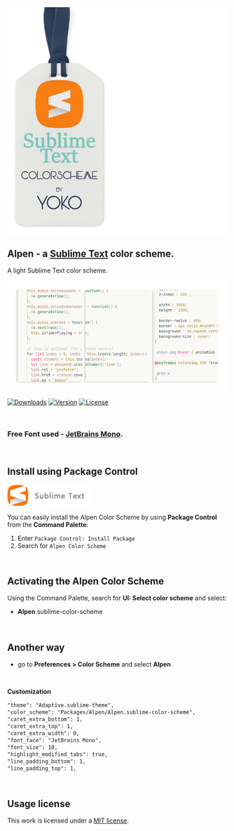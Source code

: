 
<img src="docs/brand-new.png" >

## Alpen - a [Sublime Text](https://www.sublimetext.com) color scheme.

A light Sublime Text color scheme.

<img src="docs/view-new.png" >

[![Downloads](https://img.shields.io/packagecontrol/dt/Alpen%2520Color%2520Scheme?logo=Sublime%20Text&style=for-the-badge)](https://packagecontrol.io/packages/Alpen%20Color%20Scheme)
[![Version](https://img.shields.io/github/v/release/luxelego/alpen_color_scheme?logo=Sublime%20Text&style=for-the-badge)](https://packagecontrol.io/packages/Alpen%20Color%20Scheme)
[![License](https://img.shields.io/github/license/luxelego/alpen_color_scheme?logo=Sublime%20Text&style=for-the-badge)](https://github.com/luxelego/alpen_color_scheme/blob/main/LICENSE)

<img src="docs/spacer.png" width="1" height="1">

### Free Font used - [JetBrains Mono](https://www.jetbrains.com/lp/mono/).

<img src="docs/spacer.png" width="1" height="1">

## Install using Package Control

[<img src="docs/install-new.png" width="190" height="48">](https://packagecontrol.io/packages/Alpen%20Color%20Scheme)

You can easily install the Alpen Color Scheme by using **Package Control** from the **Command Palette**:

1. Enter `Package Control: Install Package`
2. Search for `Alpen Color Scheme`

<img src="docs/spacer.png" width="1" height="1">

## Activating the Alpen Color Scheme

Using the Command Palette, search for **UI: Select color scheme** and select:

- **Alpen**.sublime-color-scheme

<img src="docs/spacer.png" width="1" height="1">

## Another way

- go to **Preferences > Color Scheme** and select **Alpen**

<img src="docs/spacer.png" width="1" height="1">

**Customization**

	"theme": "Adaptive.sublime-theme",
	"color_scheme": "Packages/Alpen/Alpen.sublime-color-scheme",	
	"caret_extra_bottom": 1,
	"caret_extra_top": 1,
	"caret_extra_width": 0,	
	"font_face": "JetBrains Mono",
	"font_size": 10,	
	"highlight_modified_tabs": true,
	"line_padding_bottom": 1,
	"line_padding_top": 1,

<img src="docs/spacer.png" width="1" height="1">

## Usage license

This work is licensed under a [MIT license](https://github.com/luxelego/alpen_color_scheme/blob/main/LICENSE).
